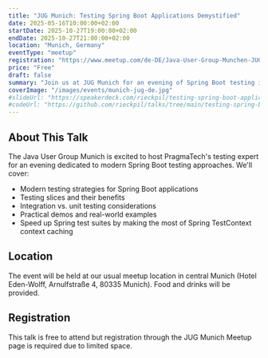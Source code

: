 ```yaml
---
title: "JUG Munich: Testing Spring Boot Applications Demystified"
date: 2025-05-16T10:00:00+02:00
startDate: 2025-10-27T19:00:00+02:00
endDate: 2025-10-27T21:00:00+02:00
location: "Munich, Germany"
eventType: "meetup"
registration: "https://www.meetup.com/de-DE/Java-User-Group-Munchen-JUGM/"
price: "Free"
draft: false
summary: "Join us at JUG Munich for an evening of Spring Boot testing insights and best practices."
coverImage: "/images/events/munich-jug-de.jpg"
#slideUrl: "https://speakerdeck.com/rieckpil/testing-spring-boot-applications-demystified-jug-hh-2025"
#codeUrl: "https://github.com/rieckpil/talks/tree/main/testing-spring-boot-applications-demystified"
---
```


## About This Talk

The Java User Group Munich is excited to host PragmaTech's testing expert for an evening dedicated to modern Spring Boot testing approaches. We'll cover:

- Modern testing strategies for Spring Boot applications
- Testing slices and their benefits
- Integration vs. unit testing considerations
- Practical demos and real-world examples
- Speed up Spring test suites by making the most of Spring TestContext context caching

## Location

The event will be held at our usual meetup location in central Munich (Hotel Eden-Wolff, Arnulfstraße 4, 80335 Munich). Food and drinks will be provided.

## Registration

This talk is free to attend but registration through the JUG Munich Meetup page is required due to limited space.
